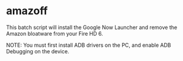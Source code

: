 # amazoff
This batch script will install the Google Now Launcher and remove the Amazon bloatware from your Fire HD 6.

NOTE: You must first install ADB drivers on the PC, and enable ADB Debugging on the device.
